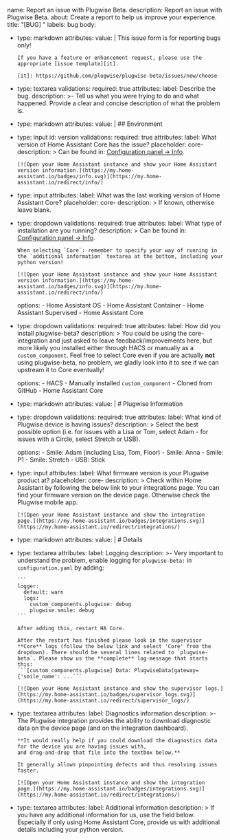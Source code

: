 name: Report an issue with Plugwise Beta.
description: Report an issue with Plugwise Beta.
about: Create a report to help us improve your experience.
title: "[BUG] "
labels: bug
body:
  - type: markdown
    attributes:
      value: |
        This issue form is for reporting bugs only!

        If you have a feature or enhancement request, please use the appropriate [issue template][it].

        [it]: https://github.com/plugwise/plugwise-beta/issues/new/choose
  - type: textarea
    validations:
      required: true
    attributes:
      label: Describe the bug.
      description: >-
        Tell us what you were trying to do and what happened. Provide a clear and concise description of what the problem is.

  - type: markdown
    attributes:
      value: |
        ## Environment

  - type: input
    id: version
    validations:
      required: true
    attributes:
      label: What version of Home Assistant Core has the issue?
      placeholder: core-
      description: >
        Can be found in: [Configuration panel -> Info](https://my.home-assistant.io/redirect/info/).

        [![Open your Home Assistant instance and show your Home Assistant version information.](https://my.home-assistant.io/badges/info.svg)](https://my.home-assistant.io/redirect/info/)
  - type: input
    attributes:
      label: What was the last working version of Home Assistant Core?
      placeholder: core-
      description: >
        If known, otherwise leave blank.

  - type: dropdown
    validations:
      required: true
    attributes:
      label: What type of installation are you running?
      description: >
        Can be found in: [Configuration panel -> Info](https://my.home-assistant.io/redirect/info/).

        When selecting `Core`: remember to specify your way of running in the `additional information` textarea at the bottom, including your python version!

        [![Open your Home Assistant instance and show your Home Assistant version information.](https://my.home-assistant.io/badges/info.svg)](https://my.home-assistant.io/redirect/info/)
      options:
        - Home Assistant OS
        - Home Assistant Container
        - Home Assistant Supervised
        - Home Assistant Core

  - type: dropdown
    validations:
      required: true
    attributes:
      label: How did you install plugwise-beta?
      description: >
        You could be using the core-integration and just asked to leave feedback/improvements here, but more likely you installed either through HACS or manually as a `custom_component`.
        Feel free to select Core even if you are actually **not** using plugwise-beta, no problem, we gladly look into it to see if we can upstream it to Core eventually!

      options:
        - HACS
        - Manually installed `custom_component`
        - Cloned from GitHub
        - Home Assistant Core

  - type: markdown
    attributes:
      value: |
        # Plugwise Information

  - type: dropdown
    validations:
      required: true
    attributes:
      label: What kind of Plugwise device is having issues?
      description: >
        Select the best possible option (i.e. for issues with a Lisa or Tom, select Adam - for issues with a Circle, select Stretch or USB).

      options:
        - Smile: Adam (including Lisa, Tom, Floor)
        - Smile: Anna
        - Smile: P1
        - Smile: Stretch
        - USB: Stick

  - type: input
    attributes:
      label: What firmware version is your Plugwise product at?
      placeholder: core-
      description: >
        Check within Home Assistant by following the below link to your integrations page. You can find your firmware version on the device page. Otherwise check the Plugwise mobile app.

        [![Open your Home Assistant instance and show the integration page.](https://my.home-assistant.io/badges/integrations.svg)](https://my.home-assistant.io/redirect/integrations/)

  - type: markdown
    attributes:
      value: |
        # Details

  - type: textarea
    attributes:
      label: Logging
      description: >-
        Very important to understand the problem, enable logging for `plugwise-beta:` in `configuration.yaml` by adding:

        ```
        logger:
          default: warn
          logs:
            custom_components.plugwise: debug
            plugwise.smile: debug
        ```

        After adding this, restart HA Core.

        After the restart has finished please look in the supervisor **Core** logs (follow the below link and select 'Core' from the dropdown). There should be several lines related to `plugwise-beta`. Please show us the **complete** log-message that starts this:
        ```[custom_components.plugwise] Data: PlugwiseData(gateway={'smile_name': ...```

        [![Open your Home Assistant instance and show the supervisor logs.](https://my.home-assistant.io/badges/supervisor_logs.svg)](https://my.home-assistant.io/redirect/supervisor_logs/)

  - type: textarea
    attributes:
      label: Diagnostics information
      description: >-
        The Plugwise integration provides the ability to download diagnostic data
        on the device page (and on the integration dashboard).

        **It would really help if you could download the diagnostics data for the device you are having issues with,
        and drag-and-drop that file into the textbox below.**

        It generally allows pinpointing defects and thus resolving issues faster.

        [![Open your Home Assistant instance and show the integration page.](https://my.home-assistant.io/badges/integrations.svg)](https://my.home-assistant.io/redirect/integrations/)

  - type: textarea
    attributes:
      label: Additional information
      description: >
        If you have any additional information for us, use the field below. Especially if only using Home Assistant Core, provide us with additional details including your python version.
